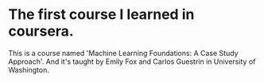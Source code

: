 The first course I learned in coursera.
===

This is a course named 'Machine Learning Foundations: A Case Study Approach'.
And it's taught by Emily Fox and Carlos Guestrin in University of Washington.